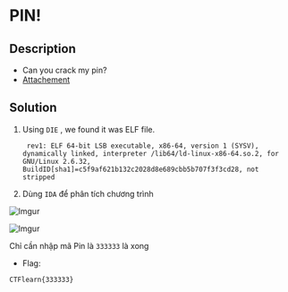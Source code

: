 # PIN!

## Description

* Can you crack my pin?
* [Attachement](https://mega.nz/#!PXYjCKCY!F2gcs83XD6RxjOR-FNWGQZpyvUFvDbuT-PTnqRhBPGQ)

## Solution

1. Using `DIE` , we found it was ELF file.


        rev1: ELF 64-bit LSB executable, x86-64, version 1 (SYSV), dynamically linked, interpreter /lib64/ld-linux-x86-64.so.2, for GNU/Linux 2.6.32, BuildID[sha1]=c5f9af621b132c2028d8e689cbb5b707f3f3cd28, not stripped
    

2. Dùng `IDA` để phân tích chương trình

![Imgur](https://i.imgur.com/5H44o3W.png)

![Imgur](https://i.imgur.com/ghU4vrL.png)

Chỉ cần nhập mã Pin là `333333` là xong

* Flag:

```
CTFlearn{333333}
```